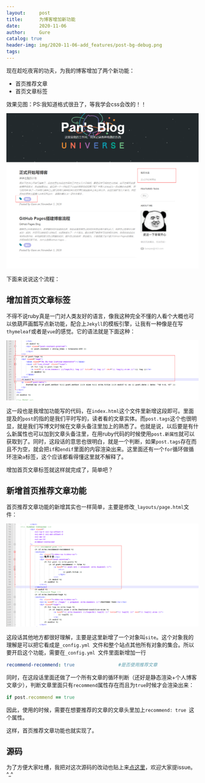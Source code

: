 ```yaml
---
layout:     post
title:      为博客增加新功能
date:       2020-11-06
author:     Gure
catalog: true
header-img: img/2020-11-06-add_features/post-bg-debug.png
tags:
---
```


现在趁吃夜宵的功夫，为我的博客增加了两个新功能：

- 首页推荐文章
- 首页文章标签

效果见图：PS:我知道格式很丑了，等我学会css会改的！！

![功能](https://github.com/Gurepan/Gurepan.github.io/blob/master/img/2020-11-06-add_features/%E5%8A%9F%E8%83%BD.png?raw=true)

下面来说说这个流程：

## 增加首页文章标签

不得不说ruby真是一门对人类友好的语言，像我这种完全不懂的人看个大概也可以依葫芦画瓢写点新功能，配合上`Jekyll`的模板引擎，让我有一种像是在写`thymeleaf`或者是`vue`的感觉。它的语法就是下面这种：

![标签](https://github.com/Gurepan/Gurepan.github.io/blob/master/img/2020-11-06-add_features/%E6%A0%87%E7%AD%BE.png?raw=true)

这一段也是我增加功能写的代码，在`index.html`这个文件里新增这段即可。里面提及的`post`的指的是我们平时写的，读者看的文章实体。而`post.tags`这个也很明显，就是我们写博文时候在文章头备注里加上的熟悉了。也就是说，以后要是有什么新属性也可以加到文章头备注里，在用ruby代码的时候使用`post.新属性`就可以获取到了。同时，这段话的意思也很明白，就是一个判断，如果`post.tags`存在而且不为空，就会把`if`和`endif`里面的内容渲染出来。这里面还有一个`for`循环做循环渲染`a`标签，这个应该都看得懂这里就不解释了。



增加首页文章标签就这样就完成了，简单吧？



## 新增首页推荐文章功能

首页推荐文章功能的新增其实也一样简单，主要是修改`_layouts/page.html`文件：

![推荐](https://github.com/Gurepan/Gurepan.github.io/blob/master/img/2020-11-06-add_features/%E6%8E%A8%E8%8D%90.png?raw=true)

这段话其他地方都很好理解，主要是这里新增了一个对象叫`site`。这个对象我的理解是可以把它看成是`_config.yml `文件和整个站点其他所有对象的集合。所以要开启这个功能，需要在`_config.yml `文件里面新增加一行

```yaml
recommend-recommend: true                #是否使用推荐文章
```

同时，在这段话里面还做了一个所有文章的循环判断（还好是静态渲染+个人博客文章少），判断文章里面只有`recommend`属性存在而且为`true`时候才会渲染出来：

```ruby
if post.recommend == true
```

因此，使用的时候，需要在想要推荐的文章的文章头里加上`recommend: true `这个属性。

这样，首页推荐文章功能也就实现了。

## 源码

为了方便大家吐槽，我把对这次源码的改动也贴上来[点这里](https://github.com/Gurepan/Gurepan.github.io/commit/c91269f9f37e3c88a5e20c3c196a5af1095b667f)，欢迎大家提issue。 ^_^

